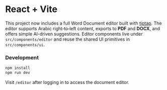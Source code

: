 # React + Vite

This project now includes a full Word Document editor built with
[tiptap](https://tiptap.dev). The editor supports Arabic right‑to‑left
content, exports to **PDF** and **DOCX**, and offers simple AI-driven
suggestions. Editor components live under `src/components/editor` and
reuse the shared UI primitives in `src/components/ui`.

### Development

```bash
npm install
npm run dev
```

Visit `/editor` after logging in to access the document editor.
